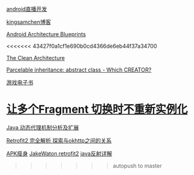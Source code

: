 ---
---

[android直播开发](http://blog.csdn.net/column/details/kklive8.html)


[kingsamchen博客](http://kingsamchen.github.io/)

[Android Architecture Blueprints](https://github.com/googlesamples/android-architecture)

<<<<<<< 43427f0a1cf1e690b0cd4366de6eb44f37a34700

[The Clean Architecture](https://blog.8thlight.com/uncle-bob/2012/08/13/the-clean-architecture.html)

[Parcelable inheritance: abstract class - Which CREATOR?](http://stackoverflow.com/questions/28567735/parcelable-inheritance-abstract-class-which-creator)

[游戏电子书](http://pan.baidu.com/share/home?uk=305484868&view=share#category/type=0)

[让多个Fragment 切换时不重新实例化](http://www.yrom.net/blog/2013/03/10/fragment-switch-not-restart/)
=======
[Java 动态代理机制分析及扩展](https://www.ibm.com/search/csass/search/?q=Java+%E5%8A%A8%E6%80%81%E4%BB%A3%E7%90%86%E6%9C%BA%E5%88%B6%E5%88%86%E6%9E%90%E5%8F%8A%E6%89%A9%E5%B1%95&sn=dw&lang=zh&cc=CN&en=utf&hpp=20&dws=cndw&lo=zh)

[Retrofit2 完全解析 探索与okhttp之间的关系](http://blog.csdn.net/lmj623565791/article/details/51304204)

[APK瘦身](http://mp.weixin.qq.com/s?__biz=MzIwMTI4Nzk5Ng==&mid=402517579&idx=1&sn=2951ec2b3aef4ce6f6a5c06ad4c49d73&scene=23&srcid=03306GCdiG6G4yhZIaDsHVL9#rd)
[JakeWaton retrofit2](https://realm.io/cn/news/droidcon-jake-wharton-simple-http-retrofit-2/)
[java反射详解](http://www.cnblogs.com/rollenholt/archive/2011/09/02/2163758.html)
>>>>>>> autopush to master
